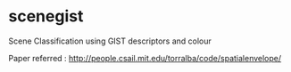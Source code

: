 scenegist
=========
Scene Classification using GIST descriptors and colour

Paper referred : http://people.csail.mit.edu/torralba/code/spatialenvelope/


